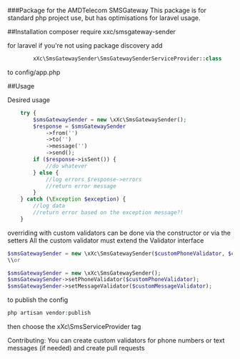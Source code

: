 ###Package for the AMDTelecom SMSGateway
This package is for standard php project use, but has optimisations for laravel usage.

##Installation
composer require xxc/smsgateway-sender

for laravel if you're not using package discovery add
```php
        xXc\SmsGatewaySender\SmsGatewaySenderServiceProvider::class
```
to config/app.php

##Usage

Desired usage
```php
    try {
        $smsGatewaySender = new \xXc\SmsGatewaySender();
        $response = $smsGatewaySender
            ->from('')
            ->to('')
            ->message('')
            ->send();
        if ($response->isSent()) {
			//do whatever
        } else {
			//log errors $response->errors
			//return error message
        }
    } catch (\Exception $exception) {
		//log data
		//return error based on the exception message?!
    }
```

overriding with custom validators can be done via the constructor or via the setters
All the custom validator must extend the Validator interface 
```php
$smsGatewaySender = new \xXc\SmsGatewaySender($customPhoneValidator, $customMessageValidator);
\\or

$smsGatewaySender = new \xXc\SmsGatewaySender();
$smsGatewaySender->setPhoneValidator($customPhoneValidator);
$smsGatewaySender->setMessageValidator($customMessageValidator);
```
to publish the config
```php
php artisan vendor:publish
```
then choose the xXc\SmsServiceProvider tag

Contributing:
You can create custom validators for phone numbers or text messages (if needed) and create pull requests

